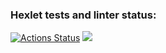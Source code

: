 ### Hexlet tests and linter status:
[![Actions Status](https://github.com/Natali7772222/frontend-project-lvl1/workflows/hexlet-check/badge.svg)](https://github.com/Natali7772222/frontend-project-lvl1/actions)
<a href="https://codeclimate.com/github/Natali7772222/frontend-project-lvl1/maintainability"><img src="https://api.codeclimate.com/v1/badges/f7375cd585fb7adc3218/maintainability" /></a>

<!-- <a href="https://asciinema.org/a/ApeFHxTEXTTHkxjGJSHJ4vMRa" async data-autoplay="true" target="_blank"><img src="https://asciinema.org/a/ApeFHxTEXTTHkxjGJSHJ4vMRa.svg" /></a> -->

<script id="asciicast-rAtcjqMJYMh0yVgHYsezXgC08" src="https://asciinema.org/a/rAtcjqMJYMh0yVgHYsezXgC08.js" async autoplay=1 ></script>
